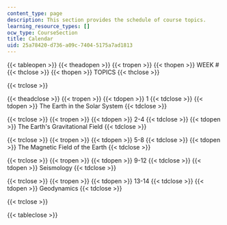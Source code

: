 ```yaml
---
content_type: page
description: This section provides the schedule of course topics.
learning_resource_types: []
ocw_type: CourseSection
title: Calendar
uid: 25a78420-d736-a09c-7404-5175a7ad1813
---
```


{{< tableopen >}}
{{< theadopen >}}
{{< tropen >}}
{{< thopen >}}
WEEK #
{{< thclose >}}
{{< thopen >}}
TOPICS
{{< thclose >}}

{{< trclose >}}

{{< theadclose >}}
{{< tropen >}}
{{< tdopen >}}
1
{{< tdclose >}}
{{< tdopen >}}
The Earth in the Solar System
{{< tdclose >}}

{{< trclose >}}
{{< tropen >}}
{{< tdopen >}}
2-4
{{< tdclose >}}
{{< tdopen >}}
The Earth's Gravitational Field
{{< tdclose >}}

{{< trclose >}}
{{< tropen >}}
{{< tdopen >}}
5-8
{{< tdclose >}}
{{< tdopen >}}
The Magnetic Field of the Earth
{{< tdclose >}}

{{< trclose >}}
{{< tropen >}}
{{< tdopen >}}
9-12
{{< tdclose >}}
{{< tdopen >}}
Seismology
{{< tdclose >}}

{{< trclose >}}
{{< tropen >}}
{{< tdopen >}}
13-14
{{< tdclose >}}
{{< tdopen >}}
Geodynamics
{{< tdclose >}}

{{< trclose >}}

{{< tableclose >}}